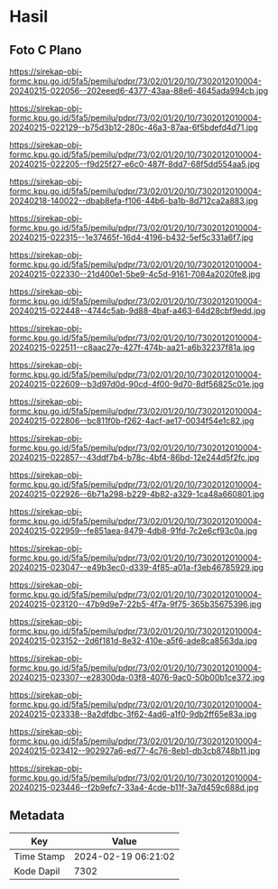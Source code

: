 # Hasil

## Foto C Plano

https://sirekap-obj-formc.kpu.go.id/5fa5/pemilu/pdpr/73/02/01/20/10/7302012010004-20240215-022056--202eeed6-4377-43aa-88e6-4645ada994cb.jpg

https://sirekap-obj-formc.kpu.go.id/5fa5/pemilu/pdpr/73/02/01/20/10/7302012010004-20240215-022129--b75d3b12-280c-46a3-87aa-6f5bdefd4d71.jpg

https://sirekap-obj-formc.kpu.go.id/5fa5/pemilu/pdpr/73/02/01/20/10/7302012010004-20240215-022205--f9d25f27-e6c0-487f-8dd7-68f5dd554aa5.jpg

https://sirekap-obj-formc.kpu.go.id/5fa5/pemilu/pdpr/73/02/01/20/10/7302012010004-20240218-140022--dbab8efa-f106-44b6-ba1b-8d712ca2a883.jpg

https://sirekap-obj-formc.kpu.go.id/5fa5/pemilu/pdpr/73/02/01/20/10/7302012010004-20240215-022315--1e37465f-16d4-4196-b432-5ef5c331a6f7.jpg

https://sirekap-obj-formc.kpu.go.id/5fa5/pemilu/pdpr/73/02/01/20/10/7302012010004-20240215-022330--21d400e1-5be9-4c5d-9161-7084a2020fe8.jpg

https://sirekap-obj-formc.kpu.go.id/5fa5/pemilu/pdpr/73/02/01/20/10/7302012010004-20240215-022448--4744c5ab-9d88-4baf-a463-64d28cbf9edd.jpg

https://sirekap-obj-formc.kpu.go.id/5fa5/pemilu/pdpr/73/02/01/20/10/7302012010004-20240215-022511--c8aac27e-427f-474b-aa21-a6b32237f81a.jpg

https://sirekap-obj-formc.kpu.go.id/5fa5/pemilu/pdpr/73/02/01/20/10/7302012010004-20240215-022609--b3d97d0d-90cd-4f00-9d70-8df56825c01e.jpg

https://sirekap-obj-formc.kpu.go.id/5fa5/pemilu/pdpr/73/02/01/20/10/7302012010004-20240215-022806--bc811f0b-f262-4acf-ae17-0034f54e1c82.jpg

https://sirekap-obj-formc.kpu.go.id/5fa5/pemilu/pdpr/73/02/01/20/10/7302012010004-20240215-022857--43ddf7b4-b78c-4bf4-86bd-12e244d5f2fc.jpg

https://sirekap-obj-formc.kpu.go.id/5fa5/pemilu/pdpr/73/02/01/20/10/7302012010004-20240215-022926--6b71a298-b229-4b82-a329-1ca48a660801.jpg

https://sirekap-obj-formc.kpu.go.id/5fa5/pemilu/pdpr/73/02/01/20/10/7302012010004-20240215-022959--fe851aea-8479-4db8-91fd-7c2e6cf93c0a.jpg

https://sirekap-obj-formc.kpu.go.id/5fa5/pemilu/pdpr/73/02/01/20/10/7302012010004-20240215-023047--e49b3ec0-d339-4f85-a01a-f3eb46785929.jpg

https://sirekap-obj-formc.kpu.go.id/5fa5/pemilu/pdpr/73/02/01/20/10/7302012010004-20240215-023120--47b9d9e7-22b5-4f7a-9f75-365b35675396.jpg

https://sirekap-obj-formc.kpu.go.id/5fa5/pemilu/pdpr/73/02/01/20/10/7302012010004-20240215-023152--2d6f181d-8e32-410e-a5f6-ade8ca8563da.jpg

https://sirekap-obj-formc.kpu.go.id/5fa5/pemilu/pdpr/73/02/01/20/10/7302012010004-20240215-023307--e28300da-03f8-4076-9ac0-50b00b1ce372.jpg

https://sirekap-obj-formc.kpu.go.id/5fa5/pemilu/pdpr/73/02/01/20/10/7302012010004-20240215-023338--8a2dfdbc-3f62-4ad6-a1f0-9db2ff65e83a.jpg

https://sirekap-obj-formc.kpu.go.id/5fa5/pemilu/pdpr/73/02/01/20/10/7302012010004-20240215-023412--902927a6-ed77-4c76-8eb1-db3cb8748b11.jpg

https://sirekap-obj-formc.kpu.go.id/5fa5/pemilu/pdpr/73/02/01/20/10/7302012010004-20240215-023446--f2b9efc7-33a4-4cde-b11f-3a7d459c688d.jpg


## Metadata

| Key        | Value               |
| ---------- | ------------------- |
| Time Stamp | 2024-02-19 06:21:02 |
| Kode Dapil | 7302                |



